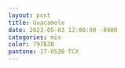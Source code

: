 ```yaml
---
layout: post
title: Guacamole
date: 2023-05-03 12:00:00 -0400
categories: mix
color: 797B3B
pantone: 17-0530 TCX
---
```

